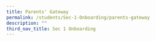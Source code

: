 ```yaml
---
title: Parents' Gateway
permalink: /students/Sec-1-Onboarding/parents-gateway
description: ""
third_nav_title: Sec 1 Onboarding
---
```

